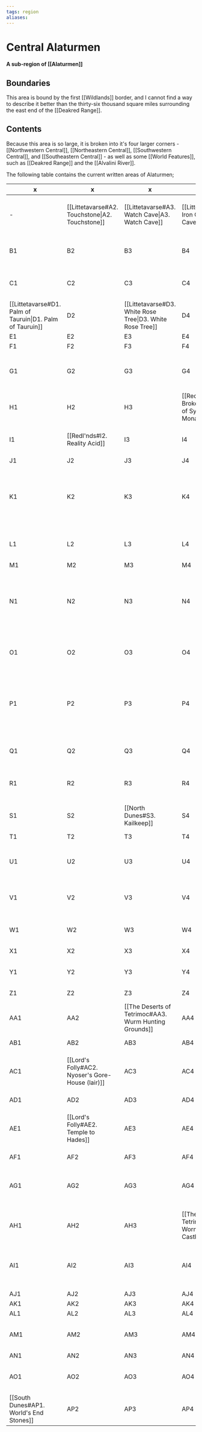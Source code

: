 ```yaml
---
tags: region
aliases:
---
```

# Central Alaturmen
#### A sub-region of [[Alaturmen]]
## Boundaries
This area is bound by the first [[Wildlands]] border, and I cannot find a way to describe it better than the thirty-six thousand square miles surrounding the east end of the [[Deakred Range]].

## Contents
Because this area is so large, it is broken into it's four larger corners - [[Northwestern Central]], [[Northeastern Central]], [[Southwestern Central]], and [[Southeastern Central]] - as well as some [[World Features]], such as [[Deakred Range]] and the [[Alvalini River]].

The following table contains the current written areas of Alaturmen;

| x                                                         | x                                                | x                                                         | x                                                           | x                                                  | x   | x   | x                                                                                 | x                                                               | x                                                                                 | x                                                         | x    | x                                                  | x                                                     | x                                               | x                                           | x                                      | x                                                                              | x                                             | x                                                   | x                                                     | x                                                 | x                                              | x                                     | x    | x                                                                                | x                                            | x    | x                                           | x    | x    | x                                        |
| --------------------------------------------------------- | ------------------------------------------------ | --------------------------------------------------------- | ----------------------------------------------------------- | -------------------------------------------------- | --- | --- | --------------------------------------------------------------------------------- | --------------------------------------------------------------- | --------------------------------------------------------------------------------- | --------------------------------------------------------- | ---- | -------------------------------------------------- | ----------------------------------------------------- | ----------------------------------------------- | ------------------------------------------- | -------------------------------------- | ------------------------------------------------------------------------------ | --------------------------------------------- | --------------------------------------------------- | ----------------------------------------------------- | ------------------------------------------------- | ---------------------------------------------- | ------------------------------------- | ---- | -------------------------------------------------------------------------------- | -------------------------------------------- | ---- | ------------------------------------------- | ---- | ---- | ---------------------------------------- |
| -                                                         | [[Littetavarse#A2. Touchstone\|A2. Touchstone]]  | [[Littetavarse#A3. Watch Cave\|A3. Watch Cave]]           | [[Littetavarse#A4. Iron Cave\|A4. Iron Cave]]               | A5                                                 | A6  | A7  | A8                                                                                | A9                                                              | [[Firelight Sea#A10. Seaside Haven]]                                              | A11                                                       | A12  | A13                                                | A14                                                   | A15                                             | A16                                         | A17                                    | A18                                                                            | A19                                           | A20                                                 | [[Arthur's Prairie#A21. Dwarf-Hobgoblin Battlefield]] | A22                                               | A23                                            | A24                                   | A25  | A26                                                                              | A27                                          | A28  | A29                                         | A30  | A31  | A32                                      |
| B1                                                        | B2                                               | B3                                                        | B4                                                          | B5                                                 | B6  | B7  | B8                                                                                | B9                                                              | [[Firelight Sea#B10. Hektor's Keep (visible)]]                                    | B11                                                       | B12  | B13                                                | B14                                                   | B15                                             | B16                                         | B17                                    | B18                                                                            | B19                                           | B20                                                 | B21                                                   | B22                                               | B23                                            | B24                                   | B25  | B26                                                                              | B27                                          | B28  | B29                                         | B30  | B31  | B32                                      |
| C1                                                        | C2                                               | C3                                                        | C4                                                          | [[Littetavarse#C5. Bonesheet\|C5. Bonesheet]]      | C6  | C7  | C8                                                                                | C9                                                              | C10                                                                               | C11                                                       | C12  | C13                                                | [[Firelight Sea#C14. Kakurak's Lair]]                 | [[Enlitte Ambonas#C15. Frost Giant Haven]]      | C16                                         | C17                                    | C18                                                                            | C19                                           | C20                                                 | C21                                                   | C22                                               | [[Arthur's Prairie#C23. Raging Fog (visible)]] | [[Illburn Forest#C24. Wolverine Den]] | C25  | C26                                                                              | C27                                          | C28  | C29                                         | C30  | C31  | C32                                      |
| [[Littetavarse#D1. Palm of Tauruin\|D1. Palm of Tauruin]] | D2                                               | [[Littetavarse#D3. White Rose Tree\|D3. White Rose Tree]] | D4                                                          | D5                                                 | D6  | D7  | D8                                                                                | D9                                                              | D10                                                                               | D11                                                       | D12  | D13                                                | D14                                                   | D15                                             | D16                                         | D17                                    | D18                                                                            | D19                                           | D20                                                 | D21                                                   | D22                                               | [[Illburn Forest#D23. Rabid Mystics]]          | D24                                   | D25  | D26                                                                              | D27                                          | D28  | D29                                         | D30  | D31  | D32                                      |
| E1                                                        | E2                                               | E3                                                        | E4                                                          | E5                                                 | E6  | E7  | E8                                                                                | E9                                                              | E10                                                                               | E11                                                       | E12  | E13                                                | E14                                                   | E15                                             | E16                                         | E17                                    | E18                                                                            | E19                                           | E20                                                 | E21                                                   | E22                                               | E23                                            | E24                                   | E25  | E26                                                                              | E27                                          | E28  | E29                                         | E30  | E31  | E32                                      |
| F1                                                        | F2                                               | F3                                                        | F4                                                          | F5                                                 | F6  | F7  | F8                                                                                | F9                                                              | F10                                                                               | F11                                                       | F12  | F13                                                | F14                                                   | F15                                             | F16                                         | F17                                    | F18                                                                            | F19                                           | F20                                                 | F21                                                   | F22                                               | F23                                            | F24                                   | F25  | F26                                                                              | F27                                          | D28  | F29                                         | F30  | F31  | F32                                      |
| G1                                                        | G2                                               | G3                                                        | G4                                                          | G5                                                 | G6  | G7  | G8                                                                                | G9                                                              | G10                                                                               | G11                                                       | G12  | G13                                                | G14                                                   | G15                                             | G16                                         | G17                                    | G18                                                                            | G19                                           | [[Arthur's Prairie#G20. Cenvan Lookouts (visible)]] | G21                                                   | G22                                               | G23                                            | G24                                   | G25  | G26                                                                              | G27                                          | G28  | G29                                         | G30  | G31  | [[Illburn Forest#G32. Illburn Symbiote]] |
| H1                                                        | H2                                               | H3                                                        | [[Redl'nds#H4. Broken Markings of Sylas, Winter Monarch]]   | H5                                                 | H6  | H7  | H8                                                                                | H9                                                              | H10                                                                               | H11                                                       | H12  | H13                                                | H14                                                   | H15                                             | [[Central Holyl'nd#H16. The Old (visible)]] | H17                                    | H18                                                                            | H19                                           | H20                                                 | H21                                                   | H22                                               | H23                                            | H24                                   | H25  | H26                                                                              | H27                                          | H28  | H29                                         | H30  | H31  | H32                                      |
| I1                                                        | [[Redl'nds#I2. Reality Acid]]                    | I3                                                        | I4                                                          | I5                                                 | I6  | I7  | I8                                                                                | I9                                                              | I10                                                                               | I11                                                       | I12  | I13                                                | I14                                                   | I15                                             | [[Central Holyl'nd#I16. Silent Clearing]]   | I17                                    | I18                                                                            | I19                                           | I20                                                 | I21                                                   | I22                                               | [[Arthur's Prairie#I23. Dawnfluke Cabins]]     | I24                                   | I25  | I26                                                                              | I27                                          | I28  | I29                                         | I30  | I31  | I32                                      |
| J1                                                        | J2                                               | J3                                                        | J4                                                          | J5                                                 | J6  | J7  | J8                                                                                | J9                                                              | J10                                                                               | J11                                                       | J12  | J13                                                | J14                                                   | J15                                             | J16                                         | J17                                    | J18                                                                            | J19                                           | J20                                                 | J21                                                   | J22                                               | J23                                            | J24                                   | J25  | J26                                                                              | J27                                          | J28  | J29                                         | J30  | J31  | J32                                      |
| K1                                                        | K2                                               | K3                                                        | K4                                                          | [[Litteortosta#K5. The Hunter's Siltdrop]]         | K6  | K7  | K8                                                                                | K9                                                              | K10                                                                               | K11                                                       | K12  | K13                                                | K14                                                   | K15                                             | K16                                         | K17                                    | K18                                                                            | K19                                           | K20                                                 | K21                                                   | [[Arthur's Prairie#K22. Old Stickfinger's Cabin]] | K23                                            | K24                                   | K25  | [[Arthur's Prairie#K26. Chapter-House Constantia of Arthur's Knights (visible)]] | K27                                          | K28  | K29                                         | K30  | K31  | K32                                      |
| L1                                                        | L2                                               | L3                                                        | L4                                                          | L5                                                 | L6  | L7  | L8                                                                                | L9                                                              | L10                                                                               | L11                                                       | L12  | L13                                                | L14                                                   | L15                                             | L16                                         | L17                                    | L18                                                                            | L19                                           | L20                                                 | L21                                                   | L22                                               | L23                                            | L24                                   | L25  | L26                                                                              | L27                                          | L28  | [[Arthur's Prairie#L29. Unseelie Mush-pit]] | L30  | L31  | L32                                      |
| M1                                                        | M2                                               | M3                                                        | M4                                                          | M5                                                 | M6  | M7  | M8                                                                                | M9                                                              | M10                                                                               | M11                                                       | M12  | M13                                                | M14                                                   | M15                                             | M16                                         | M17                                    | M18                                                                            | M19                                           | M20                                                 | M21                                                   | M22                                               | M23                                            | M24                                   | M25  | M26                                                                              | M27                                          | M28  | M29                                         | M30  | M31  | M32                                      |
| N1                                                        | N2                                               | N3                                                        | N4                                                          | N5                                                 | N6  | N7  | N8                                                                                | N9                                                              | N10                                                                               | N11                                                       | N12  | N13                                                | N14                                                   | N15                                             | N16                                         | N17                                    | [[Arthur's Prairie#N18. Chapter-House Delectus of Arthur's Knights (visible)]] | N19                                           | N20                                                 | N21                                                   | N22                                               | N23                                            | N24                                   | N25  | N26                                                                              | N27                                          | N28  | N29                                         | N30  | N31  | N32                                      |
| O1                                                        | O2                                               | O3                                                        | O4                                                          | [[Litteortosta#O5. Way-Spirit Clearing]]           | O6  | O7  | O8                                                                                | O9                                                              | O10                                                                               | O11                                                       | O12  | O13                                                | O14                                                   | O15                                             | O16                                         | [[Arthur's Prairie#O17. Pig's Burial]] | O18                                                                            | O19                                           | O20                                                 | O21                                                   | O22                                               | O23                                            | O24                                   | O25  | O26                                                                              | [[Arthur's Prairie#O27. Phase Spider Nests]] | O28  | O29                                         | O30  | O31  | O32                                      |
| P1                                                        | P2                                               | P3                                                        | P4                                                          | P5                                                 | P6  | P7  | [[Deakred Range#P8. Groundiki , Cave of Wonder, Hall of Silver & Lead (visible)]] | P9                                                              | P10                                                                               | P11                                                       | P12  | P13                                                | P14                                                   | P15                                             | P16                                         | P17                                    | P18                                                                            | [[Arthur's Prairie#P19. Nature-growth Altar]] | P20                                                 | P21                                                   | P22                                               | P23                                            | P24                                   | P25  | P26                                                                              | P27                                          | P28  | P29                                         | P30  | P31  | P32                                      |
| Q1                                                        | Q2                                               | Q3                                                        | Q4                                                          | Q5                                                 | Q6  | Q7  | Q8                                                                                | Q9                                                              | Q10                                                                               | Q11                                                       | Q12  | Q13                                                | Q14                                                   | Q15                                             | [[Arthur's Prairie#Q16. "A Religious Man"]] | Q17                                    | Q18                                                                            | Q19                                           | Q20                                                 | Q21                                                   | Q22                                               | Q23                                            | Q24                                   | Q25  | [[Arthur's Prairie#Q26. Rootlake Monster]]                                       | Q27                                          | Q28  | Q29                                         | Q30  | Q31  | Q32                                      |
| R1                                                        | R2                                               | R3                                                        | R4                                                          | R5                                                 | R6  | R7  | R8                                                                                | R9                                                              | R10                                                                               | R11                                                       | R12  | [[Sinazel Ambonas#R13. Statue of a Dying Warrior]] | R14                                                   | R15                                             | R16                                         | R17                                    | R18                                                                            | R19                                           | R20                                                 | R21                                                   | R22                                               | R23                                            | R24                                   | R25  | R26                                                                              | R27                                          | R28  | R29                                         | R30  | R31  | R32                                      |
| S1                                                        | S2                                               | [[North Dunes#S3. Kailkeep]]                              | S4                                                          | S5                                                 | S6  | S7  | S8                                                                                | S9                                                              | S10                                                                               | S11                                                       | S12  | S13                                                | S14                                                   | [[Deakred Range#S15. Den of the Arstovich]]     | S16                                         | S17                                    | S18                                                                            | S19                                           | S20                                                 | S21                                                   | S22                                               | S23                                            | S24                                   | S25  | S26                                                                              | S27                                          | S28  | S29                                         | S30  | S31  | S32                                      |
| T1                                                        | T2                                               | T3                                                        | T4                                                          | T5                                                 | T6  | T7  | T8                                                                                | T9                                                              | T10                                                                               | T11                                                       | T12  | T13                                                | T14                                                   | T15                                             | T16                                         | T17                                    | T18                                                                            | T19                                           | T20                                                 | T21                                                   | T22                                               | T23                                            | T24                                   | T25  | T26                                                                              | T27                                          | T28  | T29                                         | T30  | T31  | T32                                      |
| U1                                                        | U2                                               | U3                                                        | U4                                                          | U5                                                 | U6  | U7  | U8                                                                                | U9                                                              | [[Red Hills#U10. Small Anti-Isolationism Party Cave]]                             | U11                                                       | U12  | U13                                                | [[Deakred Range#U14. Lake of Eternal Life (visible)]] | U15                                             | U16                                         | U17                                    | U18                                                                            | U19                                           | U20                                                 | U21                                                   | U22                                               | [[Arthur's Prairie#U23. Worthy Knight]]        | U24                                   | U25  | U26                                                                              | U27                                          | U28  | U29                                         | U30  | U31  | U32                                      |
| V1                                                        | V2                                               | V3                                                        | V4                                                          | V5                                                 | V6  | V7  | V8                                                                                | V9                                                              | V10                                                                               | V11                                                       | V12  | V13                                                | V14                                                   | [[Deakred Range#V15. Coalition City (visible)]] | V16                                         | V17                                    | V18                                                                            | V19                                           | V20                                                 | V21                                                   | V22                                               | V23                                            | V24                                   | V25  | V26                                                                              | V27                                          | V28  | V29                                         | V30  | V31  | V32                                      |
| W1                                                        | W2                                               | W3                                                        | W4                                                          | W5                                                 | W6  | W7  | W8                                                                                | W9                                                              | W10                                                                               | W11                                                       | W12  | W13                                                | W14                                                   | W15                                             | W16                                         | W17                                    | W18                                                                            | W19                                           | W20                                                 | W21                                                   | W22                                               | W23                                            | W24                                   | W25  | [[Northern Third#W26. Moss Gecko Nest]]                                          | W27                                          | W28  | W29                                         | W30  | W31  | W32                                      |
| X1                                                        | X2                                               | X3                                                        | X4                                                          | X5                                                 | X6  | X7  | X8                                                                                | X9                                                              | X10                                                                               | X11                                                       | X12  | X13                                                | X14                                                   | X15                                             | X16                                         | X17                                    | X18                                                                            | X19                                           | X20                                                 | X21                                                   | X22                                               | X23                                            | X24                                   | X25  | X26                                                                              | X27                                          | X28  | X29                                         | X30  | X31  | X32                                      |
| Y1                                                        | Y2                                               | Y3                                                        | Y4                                                          | Y5                                                 | Y6  | Y7  | Y8                                                                                | Y9                                                              | [[North Dunes#Y10. Kickoff (visible)]]                                            | Y11                                                       | Y12  | Y13                                                | Y14                                                   | Y15                                             | Y16                                         | Y17                                    | Y18                                                                            | Y19                                           | Y20                                                 | Y21                                                   | Y22                                               | Y23                                            | Y24                                   | Y25  | Y26                                                                              | [[Northern Third#Y27. Inexplicable Altar]]   | Y28  | Y29                                         | Y30  | Y31  | Y32                                      |
| Z1                                                        | Z2                                               | Z3                                                        | Z4                                                          | Z5                                                 | Z6  | Z7  | Z8                                                                                | Z9                                                              | Z10                                                                               | Z11                                                       | Z12  | Z13                                                | Z14                                                   | Z15                                             | Z16                                         | Z17                                    | Z18                                                                            | Z19                                           | Z20                                                 | Z21                                                   | Z22                                               | Z23                                            | Z24                                   | Z25  | Z26                                                                              | Z27                                          | Z28  | Z29                                         | Z30  | Z31  | Z32                                      |
| AA1                                                       | AA2                                              | [[The Deserts of Tetrimoc#AA3. Wurm Hunting Grounds]]     | AA4                                                         | [[The Deserts of Tetrimoc#AA5. Pit of Horror-kin]] | AA6 | AA7 | AA8                                                                               | AA9                                                             | AA10                                                                              | [[The Deserts of Tetrimoc#AA11. Cult Statue of Taurin]]   | AA12 | AA13                                               | AA14                                                  | AA15                                            | AA16                                        | AA17                                   | AA18                                                                           | AA19                                          | AA20                                                | AA21                                                  | AA22                                              | AA23                                           | AA24                                  | AA25 | AA26                                                                             | AA27                                         | AA28 | [[Huntyr Swamp#AA29. Miniature War-game]]   | AA30 | AA31 | AA32                                     |
| AB1                                                       | AB2                                              | AB3                                                       | AB4                                                         | AB5                                                | AB6 | AB7 | AB8                                                                               | AB9                                                             | AB10                                                                              | AB11                                                      | AB12 | AB13                                               | AB14                                                  | AB15                                            | AB16                                        | AB17                                   | AB18                                                                           | AB19                                          | AB20                                                | AB21                                                  | AB22                                              | AB23                                           | AB24                                  | AB25 | AB26                                                                             | AB27                                         | AB28 | AB29                                        | AB30 | AB31 | AB32                                     |
| AC1                                                       | [[Lord's Folly#AC2. Nyoser's Gore-House (lair)]] | AC3                                                       | AC4                                                         | AC5                                                | AC6 | AC7 | [[The Deserts of Tetrimoc#AC8. Aphetto Runestones (visible)]]                     | AC9                                                             | AC10                                                                              | AC11                                                      | AC12 | AC13                                               | [[The Deserts of Tetrimoc#AC14. Impossible Hole]]     | AC15                                            | AC16                                        | AC17                                   | AC18                                                                           | AC19                                          | AC20                                                | AC21                                                  | AC22                                              | AC23                                           | AC24                                  | AC25 | AC26                                                                             | AC27                                         | AC28 | AC29                                        | AC30 | AC31 | AC32                                     |
| AD1                                                       | AD2                                              | AD3                                                       | AD4                                                         | AD5                                                | AD6 | AD7 | AD8                                                                               | AD9                                                             | AD10                                                                              | AD11                                                      | AD12 | AD13                                               | AD14                                                  | AD15                                            | AD16                                        | AD17                                   | AD18                                                                           | AD19                                          | AD20                                                | AD21                                                  | AD22                                              | AD23                                           | AD24                                  | AD25 | AD26                                                                             | AD27                                         | AD28 | AD29                                        | AD30 | AD31 | AD32                                     |
| AE1                                                       | [[Lord's Folly#AE2. Temple to Hades]]            | AE3                                                       | AE4                                                         | AE5                                                | AE6 | AE7 | [[The Deserts of Tetrimoc#AE8. Wyvern Stables (visible)]]                         | AE9                                                             | AE10                                                                              | [[The Deserts of Tetrimoc#AE11. Cyclops' Cave (visible)]] | AE12 | AE13                                               | AE14                                                  | AE15                                            | AE16                                        | AE17                                   | AE18                                                                           | AE19                                          | AE20                                                | AE21                                                  | AE22                                              | AE23                                           | AE24                                  | AE25 | AE26                                                                             | AE27                                         | AE28 | AE29                                        | AE30 | AE31 | AE32                                     |
| AF1                                                       | AF2                                              | AF3                                                       | AF4                                                         | AF5                                                | AF6 | AF7 | AF8                                                                               | AF9                                                             | AF10                                                                              | AF11                                                      | AF12 | AF13                                               | AF14                                                  | AF15                                            | AF16                                        | AF17                                   | AF18                                                                           | AF19                                          | AF20                                                | AF21                                                  | AF22                                              | AF23                                           | AF24                                  | AF25 | AF26                                                                             | AF27                                         | AF28 | AF29                                        | AF30 | AF31 | AF32                                     |
| AG1                                                       | AG2                                              | AG3                                                       | AG4                                                         | AG5                                                | AG6 | AG7 | AG8                                                                               | [[The Deserts of Tetrimoc#AG9. Petrified Bone Spire (visible)]] | AG10                                                                              | AG11                                                      | AG12 | AG13                                               | AG14                                                  | AG15                                            | AG16                                        | AG17                                   | AG18                                                                           | AG19                                          | AG20                                                | AG21                                                  | AG22                                              | AG23                                           | AG24                                  | AG25 | AG26                                                                             | AG27                                         | AG28 | AG29                                        | AG30 | AG31 | AG32                                     |
| AH1                                                       | AH2                                              | AH3                                                       | [[The Deserts of Tetrimoc#AH4. Worm-rock Castle (visible)]] | AH5                                                | AH6 | AH7 | AH8                                                                               | AH9                                                             | AH10                                                                              | AH11                                                      | AH12 | AH13                                               | AH14                                                  | AH15                                            | AH16                                        | AH17                                   | AH18                                                                           | AH19                                          | AH20                                                | AH21                                                  | AH22                                              | AH23                                           | AH24                                  | AH25 | AH26                                                                             | AH27                                         | AH28 | AH29                                        | AH30 | AH31 | AH32                                     |
| AI1                                                       | AI2                                              | AI3                                                       | AI4                                                         | AI5                                                | AI6 | AI7 | AI8                                                                               | AI9                                                             | [[Tetrimoc's Blessings#AI10. Statue of an Imperialist & a Proletariat (visible)]] | AI11                                                      | AI12 | AI13                                               | AI14                                                  | AI15                                            | AI16                                        | AI17                                   | AI18                                                                           | AI19                                          | AI20                                                | AI21                                                  | AI22                                              | AI23                                           | AI24                                  | AI25 | AI26                                                                             | AI27                                         | AI28 | AI29                                        | AI30 | AI31 | AI32                                     |
| AJ1                                                       | AJ2                                              | AJ3                                                       | AJ4                                                         | AJ5                                                | AJ6 | AJ7 | AJ8                                                                               | AJ9                                                             | AJ10                                                                              | AJ11                                                      | AJ12 | AJ13                                               | AJ14                                                  | AJ15                                            | AJ16                                        | AJ17                                   | AJ18                                                                           | AJ19                                          | AJ20                                                | AJ21                                                  | AJ22                                              | AJ23                                           | AJ24                                  | AJ25 | AJ26                                                                             | AJ27                                         | AJ28 | AJ29                                        | AJ30 | AJ31 | AJ32                                     |
| AK1                                                       | AK2                                              | AK3                                                       | AK4                                                         | AK5                                                | AK6 | AK7 | AK8                                                                               | AK9                                                             | AK10                                                                              | AK11                                                      | AK12 | AK13                                               | AK14                                                  | AK15                                            | AK16                                        | AK17                                   | AK18                                                                           | AK19                                          | AK20                                                | AK21                                                  | AK22                                              | AK23                                           | AK24                                  | AK25 | AK26                                                                             | AK27                                         | AK28 | AK29                                        | AK30 | AK31 | AK32                                     |
| AL1                                                       | AL2                                              | AL3                                                       | AL4                                                         | AL5                                                | AL6 | AL7 | AL8                                                                               | AL9                                                             | AL10                                                                              | AL11                                                      | AL12 | AL13                                               | AL14                                                  | AL15                                            | AL16                                        | AL17                                   | AL18                                                                           | AL19                                          | AL20                                                | AL21                                                  | AL22                                              | AL23                                           | AL24                                  | AL25 | AL26                                                                             | AL27                                         | AL28 | AL29                                        | AL30 | AL31 | AL32                                     |
| AM1                                                       | AM2                                              | AM3                                                       | AM4                                                         | AM5                                                | AM6 | AM7 | AM8                                                                               | [[South Dunes#AM9. Temple of the Golomancer]]                   | AM10                                                                              | AM11                                                      | AM12 | AM13                                               | AM14                                                  | AM15                                            | AM16                                        | AM17                                   | AM18                                                                           | AM19                                          | AM20                                                | AM21                                                  | AM22                                              | AM23                                           | AM24                                  | AM25 | AM26                                                                             | AM27                                         | AM28 | AM29                                        | AM30 | AM31 | AM32                                     |
| AN1                                                       | AN2                                              | AN3                                                       | AN4                                                         | AN5                                                | AN6 | AN7 | AN8                                                                               | AN9                                                             | AN10                                                                              | AN11                                                      | AN12 | AN13                                               | AN14                                                  | AN15                                            | AN16                                        | AN17                                   | AN18                                                                           | AN19                                          | AN20                                                | AN21                                                  | AN22                                              | AN23                                           | AN24                                  | AN25 | AN26                                                                             | AN27                                         | AN28 | AN29                                        | AN30 | AN31 | AN32                                     |
| AO1                                                       | AO2                                              | AO3                                                       | AO4                                                         | AO5                                                | AO6 | AO7 | AO8                                                                               | AO9                                                             | AO10                                                                              | AO11                                                      | AO12 | AO13                                               | [[South Dunes#AO14. Cave of Qillark & Vienze]]        | AO15                                            | AO16                                        | AO17                                   | AO18                                                                           | AO19                                          | AO20                                                | AO21                                                  | AO22                                              | AO23                                           | AO24                                  | AO25 | AO26                                                                             | AO27                                         | AO28 | AO29                                        | AO30 | AO31 | AO32                                     |
| [[South Dunes#AP1. World's End Stones]]                   | AP2                                              | AP3                                                       | AP4                                                         | AP5                                                | AP6 | AP7 | AP8                                                                               | AP9                                                             | AP10                                                                              | AP11                                                      | AP12 | AP13                                               | AP14                                                  | AP15                                            | AP16                                        | AP17                                   | AP18                                                                           | AP19                                          | AP20                                                | AP21                                                  | AP22                                              | AP23                                           | AP24                                  | AP25 | AP26                                                                             | AP27                                         | AP28 | AP29                                        | AP30 | AP31 | AP32                                     |
